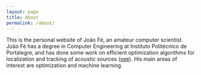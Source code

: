 ```yaml
---
layout: page
title: About
permalink: /about/
---
```


This is the personal website of João Fé, an amateur computer scientist. João Fé has a degree in Computer Engineering at Instituto Politécnico de Portalegre, and has done some work on efficient optimization algorithms for localization and tracking of acoustic sources ([see](https://orcid.org/0000-0001-8584-4330)). His main areas of interest are optimization and machine learning.
